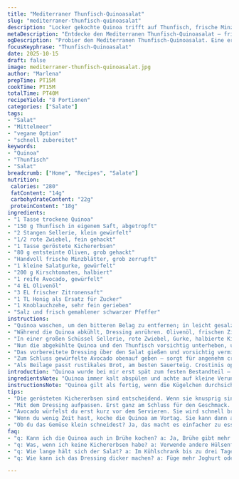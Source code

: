 ```yaml
---
title: "Mediterraner Thunfisch-Quinoasalat"
slug: "mediterraner-thunfisch-quinoasalat"
description: "Locker gekochte Quinoa trifft auf Thunfisch, frische Minze, knackige Gurke und sonnenverwöhnte Tomaten. Statt klassischer Kichererbsen verwende ich geröstete Kichererbsen für extra Textur. Hausgemachtes Dressing mit Zitrone, Honig und Kräutern gibt frische Würze. Avocado bringt Cremigkeit, die sich wunderbar mit der leichten Säure paart. Einfach zuzubereiten, bestens vorbereitbar, läuft nicht auseinander. Tipp für zu viel Salz im Dressing: mit Wasser oder etwas Joghurt mildern. Quinoa am Vortag garen, dann kühlt sie perfekt ab und verklumpt nicht. Frische Minze hebt die Frische, ersetzt Basilikum in meiner Version. Serviert auf knusprigen Crostinis oder mit Sauerteigbrot. Reste halten sich gut und werden sogar aromatischer über Nacht."
metaDescription: "Entdecke den Mediterranen Thunfisch-Quinoasalat – frisch, knackig und perfekt für warme Tage. Ein Geschmackserlebnis mit besonderen Zutaten."
ogDescription: "Probier den Mediterranen Thunfisch-Quinoasalat. Eine erfrischende Mischung – ideal für leichte Mahlzeiten und perfekt vorzubereiten."
focusKeyphrase: "Thunfisch-Quinoasalat"
date: 2025-10-15
draft: false
image: mediterraner-thunfisch-quinoasalat.jpg
author: "Marlena"
prepTime: PT15M
cookTime: PT15M
totalTime: PT40M
recipeYield: "8 Portionen"
categories: ["Salate"]
tags:
- "Salat"
- "Mittelmeer"
- "vegane Option"
- "schnell zubereitet"
keywords:
- "Quinoa"
- "Thunfisch"
- "Salat"
breadcrumb: ["Home", "Recipes", "Salate"]
nutrition: 
 calories: "280"
 fatContent: "14g"
 carbohydrateContent: "22g"
 proteinContent: "18g"
ingredients:
- "1 Tasse trockene Quinoa"
- "150 g Thunfisch in eigenem Saft, abgetropft"
- "2 Stangen Sellerie, klein gewürfelt"
- "1/2 rote Zwiebel, fein gehackt"
- "1 Tasse geröstete Kichererbsen"
- "80 g entsteinte Oliven, grob gehackt"
- "Handvoll frische Minzblätter, grob zerrupft"
- "1 kleine Salatgurke, gewürfelt"
- "200 g Kirschtomaten, halbiert"
- "1 reife Avocado, gewürfelt"
- "4 EL Olivenöl"
- "3 EL frischer Zitronensaft"
- "1 TL Honig als Ersatz für Zucker"
- "1 Knoblauchzehe, sehr fein gerieben"
- "Salz und frisch gemahlener schwarzer Pfeffer"
instructions:
- "Quinoa waschen, um den bitteren Belag zu entfernen; in leicht gesalzenem Wasser kochen, bis sie aufplatzt und das Wasser fast vollständig aufgenommen ist – hört man ein zartes Blubbern – circa 12 bis 14 Minuten. Danach auf einem Sieb abtropfen lassen und vollständig auskühlen lassen, am besten auf einem großen flachen Teller verteilen, damit sie nicht klumpt."
- "Während die Quinoa abkühlt, Dressing anrühren. Olivenöl, frischen Zitronensaft, Honig, fein geriebenen Knoblauch in eine Schüssel geben und kräftig mit dem Schneebesen vermischen. Salz und Pfeffer erst zum Schluss einrühren, um den Geschmack optimal zu kontrollieren. Wenn zu salzig, etwas Wasser oder eine Prise Joghurt dazugeben."
- "In einer großen Schüssel Sellerie, rote Zwiebel, Gurke, halbierte Kirschtomaten, geröstete Kichererbsen und Oliven miteinander vermengen. Hier wirkt die Mischung sehr frisch, knackig, mit einer feinen salzig-herzhaften Note der Oliven, die die Süße der Kirschtomaten ausgleicht."
- "Nun die abgekühlte Quinoa und den Thunfisch vorsichtig unterheben, um die zarte Struktur nicht zu zerstören. Sanft wenden, damit nichts matschig wird. Danach die Minzblätter grob einstreuen; die Frische entfaltet sich über alle Aromen."
- "Das vorbereitete Dressing über den Salat gießen und vorsichtig vermischen, bis alle Zutaten leicht glänzen. Nicht zu viel drücken oder umrühren, sonst wird alles breiig."
- "Zum Schluss gewürfelte Avocado obenauf geben – sorgt für angenehm cremige Textur, die dem Salat einen milden, fast buttrigen Geschmack verleiht. Optional noch ein paar Minzblätter als Garnitur auflegen. Sofort servieren oder abgedeckt in den Kühlschrank stellen, damit die Aromen sich verbinden, aber die Avocado darf nicht braun werden – erst kurz vor dem Servieren zugeben."
- "Als Beilage passt rustikales Brot, am besten Sauerteig. Crostinis optional, die geben einen bissigen Kontrast und etwas knuspriges Element. Passt auch gut als leichter Lunch oder schnelles Dinner an warmen Tagen."
introduction: "Quinoa wurde bei mir erst spät zum festen Bestandteil – vorher habe ich immer Reis oder Couscous verwendet, aber die Körnchen stechen durch ihre leichte Nussigkeit und feine Körnigkeit hervor. Das Kochen braucht ein bisschen Aufmerksamkeit, denn man will keine matschige Pampe. Wichtig: gründlich spülen, denn die natürliche Bitterkeit stört sonst gewaltig. Kombiniert mit Thunfisch bekommt man ein interessantes Proteinmix, das locker und erfrischend ist. Die Minze ersetze ich gerne mal mit Basilikum, für einen mediterranen Twist. Statt reiner Tomatensüße lassen sich gegrillte Paprika oder sonnengetrocknete Tomaten unterrühren – mehr Aroma, mehr Biss. Kichererbsen in meiner Variante werden immer geröstet, nie aus der Dose pur, das macht einen enormen Unterschied im Crunch und Geschmack. Dressing absichtlich sparsam, sonst ertränkt es das ganze Bouquet an frischen Zutaten."
ingredientsNote: "Quinoa immer kalt abspülen und achte auf kleine Verunreinigungen oder Steinchen, die manchmal in der Tüte landen. Statt Kichererbsen aus der Dose röste ich getrocknete vor, das gibt Textur und mehr Geschmack. Wenn es schnell gehen muss, greife zu vorgegarten, aber gut abgetropften Kichererbsen. Thunfisch im eigenen Saft nehme ich, nicht in Öl, dann bleibt der Salat leichter. Wer kein Fan von Sellerie ist, kann auch feine Staudensellerie-Stücke ersetzten durch Paprikawürfel – gibt süßer und weniger starkes Aroma. Die Minze kann Basillikum, Schnittlauch oder Petersilie bei Bedarf ersetzen. Für extra Frische ganz frisch gewaschene Kräuter verwenden und trocken tupfen. Die Avocado erst kurz vor dem Servieren würfeln, sonst wird sie schnell braun."
instructionsNote: "Quinoa gilt als fertig, wenn die Kügelchen durchsichtig sind und der weiße Keimling sich sichtbar löst; man hört ein leises Blubbern und das Wasser ist fast verschwunden. Nicht länger kochen, sonst matschig. Nach dem Kochen breit ausbreiten, damit sie schneller und besser abkühlt. Dressing immer frisch anrühren und mit dem Salz vorsichtig sein; gleich nach Zugabe probieren. Kichererbsen vor dem Rösten mit etwas Paprikapulver oder Chili bestreuen – schmeckt intensiv. Den Thunfisch sanft unterheben, nicht umrühren wie Spaghetti. Minze und Avocado erst zum Schluss zugeben, um Frische und Farbe zu bewahren. Wenn alles vorbereitet, nicht zu lange stehen lassen, sonst zerfällt die Struktur. Im Zweifelsfall das Gemüse klein schneiden, das machts leichter zu essen. Für crostinis: Brot dünn schneiden, mit Knoblauch einreiben, kurz grillen oder im Ofen rösten."
tips:
- "Die gerösteten Kichererbsen sind entscheidend. Wenn sie knusprig sind, mit Paprikapulver oder Cayennepfeffer würzen. Vor dem Rösten auf ein Blech geben; ca. 20 Minuten bei 200 Grad backen. Wenn du Dosenkichererbsen verwendest, gut abtropfen und entwässern. Sie brauchen mehr Zeit, um eine gute Textur zu erreichen."
- "Mit dem Dressing aufpassen. Erst ganz am Schluss für den Geschmack. Altbewährte Methode – immer alles frisch anrühren. Bei zu viel Salz einfach Wasser oder ein wenig Joghurt hinzufügen. Das hilft, alles zu mildern. Salztests mit den frischen Zutaten sind wichtig. Schmecke immer nochmal ab, bevor du alles vermischt."
- "Avocado würfelst du erst kurz vor dem Servieren. Sie wird schnell braun. Mache das am besten, wenn du den Salat anrichtest. Nimm auch eine reife Avocado; sie gibt einfach die beste Cremigkeit. Wenn du einen schnellen Ersatz brauchst, greife zu einem anderen cremigen Element wie Joghurt oder veganem Aufstrich."
- "Wenn du wenig Zeit hast, koche die Quinoa am Vortag. Sie kann dann abkühlen und bleibt lose. Breite sie gut auf einem Teller aus, das ist viel effektiver. Wenn du eine größere Menge machst, gucke, ob du die Temperatur anpasst. Immer gut umrühren, damit nichts kleben bleibt und alles gleichmäßig gart."
- "Ob du das Gemüse klein schneidest? Ja, das macht es einfacher zu essen. Sellerie durch Paprika ersetzen. Gibt eine süßere Note, etwas milder im Geschmack. Kräuter wie Basilikum oder Petersilie gehen auch - das tut gut für den Übergang im Geschmack. Du bleibst flexibel."
faq:
- "q: Kann ich die Quinoa auch in Brühe kochen? a: Ja, Brühe gibt mehr Geschmack. Aber Vorsicht, Salzgehalt beachten. Immer vorher gut abschmecken."
- "q: Was, wenn ich keine Kichererbsen habe? a: Verwende andere Hülsenfrüchte oder Linsen. Sie geben auch guten Crunch. Genau darauf achten, dass sie nicht zerfallen."
- "q: Wie lange hält sich der Salat? a: Im Kühlschrank bis zu drei Tage. Die Aromen ziehen gut durch. Aber die Avocado bleibt nicht lange frisch. Also sobald wie möglich genießen."
- "q: Wie kann ich das Dressing dicker machen? a: Füge mehr Joghurt oder einen Esslöffel Senf hinzu. Das sorgt für einen anderen Biss. Experimentiere mit Geschmäckern. Kleine Dosen helfen."

---
```

